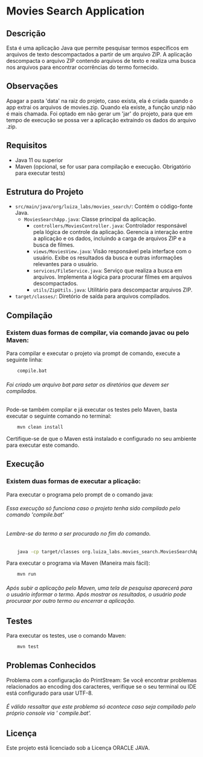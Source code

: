 # Movies Search Application

## Descrição

Esta é uma aplicação Java que permite pesquisar termos específicos em arquivos de texto descompactados a partir de um arquivo ZIP. A aplicação descompacta o arquivo ZIP contendo arquivos de texto e realiza uma busca nos arquivos para encontrar ocorrências do termo fornecido.

## Observações

Apagar a pasta 'data' na raiz do projeto, caso exista, ela é criada quando o app extrai os arquivos de movies.zip. Quando ela existe, a função unzip não é mais chamada.
Foi optado em não gerar um 'jar' do projeto, para que em tempo de execução se possa ver a aplicação extraindo os dados do arquivo .zip.

## Requisitos

- Java 11 ou superior
- Maven (opcional, se for usar para compilação e execução. Obrigatório para executar tests)

## Estrutura do Projeto

- `src/main/java/org/luiza_labs/movies_search/`: Contém o código-fonte Java.
    - `MoviesSearchApp.java`: Classe principal da aplicação.
      - `controllers/MoviesController.java`: Controlador responsável pela lógica de controle da aplicação. Gerencia a interação entre a aplicação e os dados, incluindo a carga de arquivos ZIP e a busca de filmes.
      - `views/MoviesView.java`: Visão responsável pela interface com o usuário. Exibe os resultados da busca e outras informações relevantes para o usuário.
      - `services/FileService.java`: Serviço que realiza a busca em arquivos. Implementa a lógica para procurar filmes em arquivos descompactados.
      - `utils/ZipUtils.java`: Utilitário para descompactar arquivos ZIP.
- `target/classes/`: Diretório de saída para arquivos compilados.

## Compilação

### Existem duas formas de compilar, via comando javac ou pelo Maven:

Para compilar e executar o projeto via prompt de comando, execute a seguinte linha:

```sh
    compile.bat
```
###### Foi criado um arquivo bat para setar os diretórios que devem ser compilados.

Pode-se também compilar e já executar os testes pelo Maven, basta executar o seguinte comando no terminal:

```sh
    mvn clean install
```
Certifique-se de que o Maven está instalado e configurado no seu ambiente para executar este comando.

## Execução

### Existem duas formas de executar a plicação:

Para executar o programa pelo prompt de o comando java:
###### Essa execução só funciona caso o projeto tenha sido compilado pelo comando 'compile.bat'
###### Lembre-se do termo a ser procurado no fim do comando.

```sh
    java -cp target/classes org.luiza_labs.movies_search.MoviesSearchApp "john"
```

Para executar o programa via Maven (Maneira mais fácil):

```sh
    mvn run
```

###### Após subir a aplicação pelo Maven, uma tela de pesquisa aparecerá para o usuário informar o termo. Após mostrar os resultados, o usuário pode procuraar por outro termo ou encerrar a aplicação.

## Testes

Para executar os testes, use o comando Maven:

```sh
    mvn test
```

## Problemas Conhecidos

Problema com a configuração do PrintStream: Se você encontrar problemas relacionados ao encoding dos caracteres, verifique se o seu terminal ou IDE está configurado para usar UTF-8.
###### É válido ressaltar que este problema só acontece caso seja compilado pelo próprio console via ' compile.bat'.

## Licença

Este projeto está licenciado sob a Licença ORACLE JAVA.
